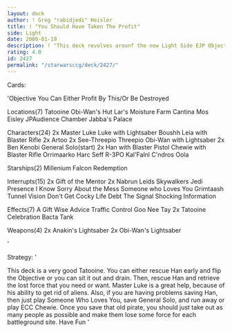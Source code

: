 ```yaml
---
layout: deck
author: ! Greg "rabidjedi" Heisler
title: ! "You Should Have Taken The Profit"
side: Light
date: 2000-01-19
description: ! "This deck revolves arounf the new Light Side EJP Objective.  It is very strong all around and is very good, even in the tournament enviroment."
rating: 4.0
id: 2427
permalink: "/starwarsccg/deck/2427/"
---
```

Cards: 

'Objective
You Can Either Profit By This/Or Be Destroyed

Locations(7)
Tatooine
Obi-Wan's Hut
Lar's Moisture Farm
Cantina
Mos Eisley
JPAudience Chamber
Jabba's Palace

Characters(24)
2x Master Luke
Luke with Lightsaber
Boushh
Leia with Blaster Rifle
2x Artoo
2x See-Threepio
Threepio
Obi-Wan with Lightsaber
2x Ben Kenobi
General Solo(start)
2x Han with Blaster Pistol
Chewie with Blaster Rifle
Orrimaarko
Harc Seff
R-3PO
Kal'Falnl C'ndros
Oola

Starships(2)
Millenium Falcon
Redemption

Interrupts(15)
2x Gift of the Mentor
2x Nabrun Leids
Skywalkers
Jedi Presence
I Know
Sorry About the Mess
Someone who Loves You
Grimtaash
Tunnel Vision
Don't Get Cocky
Life Debt
The Signal
Shocking Information

Effects(7)
A Gift
Wise Advice
Traffic Control
Goo Nee Tay
2x Tatooine Celebration
Bacta Tank

Weapons(4)
2x Anakin's Lightsaber
2x Obi-Wan's Lightsaber

'

Strategy: '

This deck is a very good Tatooine.  You can either rescue Han early and flip the Objective or you can sit it out and drain.  Then, rescue Han and retrieve the lost force that you need or want.  Master Luke is a great help, because of his ability to get rid of aliens.  Also, if you are having problems saving Han, then just play Someone Who Loves You, save General Solo, and run away or play ECC Chewie.  Once you save that old pirate, you should just take out as many people as possible and make them lose some force for each battleground site.	Have Fun '
